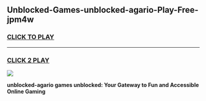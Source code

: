 
## Unblocked-Games-unblocked-agario-Play-Free-jpm4w
<h3>
<a href="https://premium76.site?title=unblocked-agario&ref=23A">CLICK TO PLAY</a></h3>
<hr>

<h3>
<a href="https://premium76.site?title=unblocked-agario&ref=23A">CLICK 2 PLAY</a>
  
</h3>

<a href="https://premium76.site?title=unblocked-agario&ref=23A"><img src="https://clearcache.store/games.png"></a>


**unblocked-agario games unblocked: Your Gateway to Fun and Accessible Online Gaming**
